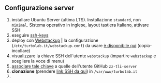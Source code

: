 ## Configurazione server

1. installare Ubuntu Server (ultima LTS). Installazione `standard`, non `minimal`. Sistema operativo in inglese, layout tastiera Italiano, attivare SSH
2. eseguire [ssh-keys](https://github.com/ZaneCEO/ssh-keys)
3. deploy con [Webstackup](https://github.com/TurboLabIt/webstackup) | la configurazione (`/etc/turbolab.it/webstackup.conf`) da usare [è disponibile qui](https://github.com/TurboLabIt/TurboLab.it/blob/main/config/custom/webstackup.conf) (copia-incollare)
4. visualizzare la chiave SSH dell'utente `webstackup` (impartire `webstackup` e scegliere la voce di menu)
5. [associare tale chiave](https://github.com/settings/keys) a quelle dell'utente GitHub `zz-tli-server`
6. **clonazione** (prendere [link SSH da qui](https://github.com/TurboLabIt/TurboLab.it)) in `/var/www/turbolab.it`
7. 
